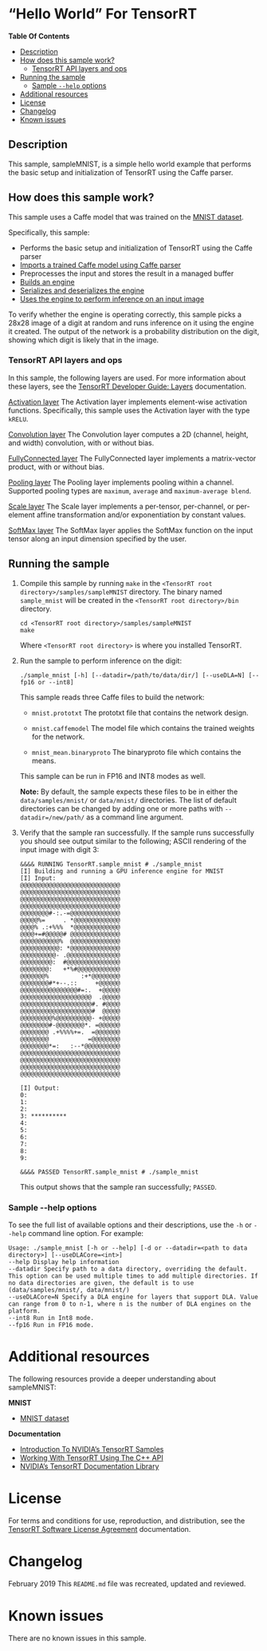 # “Hello World” For TensorRT


**Table Of Contents**
- [Description](#description)
- [How does this sample work?](#how-does-this-sample-work)
	* [TensorRT API layers and ops](#tensorrt-api-layers-and-ops)
- [Running the sample](#running-the-sample)
	* [Sample `--help` options](#sample-help-options)
- [Additional resources](#additional-resources)
- [License](#license)
- [Changelog](#changelog)
- [Known issues](#known-issues)

## Description

This sample, sampleMNIST, is a simple hello world example that performs the basic setup and initialization of TensorRT using the Caffe parser.

## How does this sample work?

This sample uses a Caffe model that was trained on the [MNIST dataset](https://github.com/NVIDIA/DIGITS/blob/master/docs/GettingStarted.md).

Specifically, this sample:
- Performs the basic setup and initialization of TensorRT using the Caffe parser    
- [Imports a trained Caffe model using Caffe parser](https://docs.nvidia.com/deeplearning/sdk/tensorrt-developer-guide/index.html#import_caffe_c)    
- Preprocesses the input and stores the result in a managed buffer
- [Builds an engine](https://docs.nvidia.com/deeplearning/sdk/tensorrt-developer-guide/index.html#build_engine_c)
- [Serializes and deserializes the engine](https://docs.nvidia.com/deeplearning/sdk/tensorrt-developer-guide/index.html#serial_model_c)
- [Uses the engine to perform inference on an input image](https://docs.nvidia.com/deeplearning/sdk/tensorrt-developer-guide/index.html#perform_inference_c)

To verify whether the engine is operating correctly, this sample picks a 28x28 image of a digit at random and runs inference on it using the engine it created. The output of the network is a probability distribution on the digit, showing which digit is likely that in the image.

### TensorRT API layers and ops

In this sample, the following layers are used.  For more information about these layers, see the [TensorRT Developer Guide: Layers](https://docs.nvidia.com/deeplearning/sdk/tensorrt-developer-guide/index.html#layers) documentation.

[Activation layer](https://docs.nvidia.com/deeplearning/sdk/tensorrt-developer-guide/index.html#activation-layer)
The Activation layer implements element-wise activation functions. Specifically, this sample uses the Activation layer with the type `kRELU`. 

[Convolution layer](https://docs.nvidia.com/deeplearning/sdk/tensorrt-developer-guide/index.html#convolution-layer)
The Convolution layer computes a 2D (channel, height, and width) convolution, with or without bias.

[FullyConnected layer](https://docs.nvidia.com/deeplearning/sdk/tensorrt-developer-guide/index.html#fullyconnected-layer)
The FullyConnected layer implements a matrix-vector product, with or without bias.

[Pooling layer](https://docs.nvidia.com/deeplearning/sdk/tensorrt-developer-guide/index.html#pooling-layer)
The Pooling layer implements pooling within a channel. Supported pooling types are `maximum`, `average` and `maximum-average blend`.

[Scale layer](https://docs.nvidia.com/deeplearning/sdk/tensorrt-developer-guide/index.html#scale-layer)
The Scale layer implements a per-tensor, per-channel, or per-element affine transformation and/or exponentiation by constant values.

[SoftMax layer](https://docs.nvidia.com/deeplearning/sdk/tensorrt-developer-guide/index.html#softmax-layer)
The SoftMax layer applies the SoftMax function on the input tensor along an input dimension specified by the user.

	
## Running the sample

1. Compile this sample by running `make` in the `<TensorRT root directory>/samples/sampleMNIST` directory. The binary named `sample_mnist` will be created in the `<TensorRT root directory>/bin` directory.
	```
	cd <TensorRT root directory>/samples/sampleMNIST
	make
	```
	Where `<TensorRT root directory>` is where you installed TensorRT.
	
2. Run the sample to perform inference on the digit:
    ```
	./sample_mnist [-h] [--datadir=/path/to/data/dir/] [--useDLA=N] [--fp16 or --int8]
	```
	This sample reads three Caffe files to build the network:
	-   `mnist.prototxt` 
	The prototxt file that contains the network design.

	-   `mnist.caffemodel`
	The model file which contains the trained weights for the network.

	-   `mnist_mean.binaryproto`
	The binaryproto file which contains the means.

	This sample can be run in FP16 and INT8 modes as well.

	**Note:** By default, the sample expects these files to be in either the `data/samples/mnist/` or `data/mnist/` directories. The list of default directories can be changed by adding one or more paths with `--datadir=/new/path/` as a command line argument.

3.  Verify that the sample ran successfully. If the sample runs successfully you should see output similar to the following; ASCII rendering of the input image with digit 3:
    ```
	&&&& RUNNING TensorRT.sample_mnist # ./sample_mnist
	[I] Building and running a GPU inference engine for MNIST
	[I] Input:
	@@@@@@@@@@@@@@@@@@@@@@@@@@@@
	@@@@@@@@@@@@@@@@@@@@@@@@@@@@
	@@@@@@@@@@@@@@@@@@@@@@@@@@@@
	@@@@@@@@@@@@@@@@@@@@@@@@@@@@
	@@@@@@@@#-:.-=@@@@@@@@@@@@@@
	@@@@@%=     . *@@@@@@@@@@@@@
	@@@@% .:+%%%  *@@@@@@@@@@@@@
	@@@@+=#@@@@@# @@@@@@@@@@@@@@
	@@@@@@@@@@@%  @@@@@@@@@@@@@@
	@@@@@@@@@@@: *@@@@@@@@@@@@@@
	@@@@@@@@@@- .@@@@@@@@@@@@@@@
	@@@@@@@@@:  #@@@@@@@@@@@@@@@
	@@@@@@@@:   +*%#@@@@@@@@@@@@
	@@@@@@@%         :+*@@@@@@@@
	@@@@@@@@#*+--.::     +@@@@@@
	@@@@@@@@@@@@@@@@#=:.  +@@@@@
	@@@@@@@@@@@@@@@@@@@@  .@@@@@
	@@@@@@@@@@@@@@@@@@@@#. #@@@@
	@@@@@@@@@@@@@@@@@@@@#  @@@@@
	@@@@@@@@@%@@@@@@@@@@- +@@@@@
	@@@@@@@@#-@@@@@@@@*. =@@@@@@
	@@@@@@@@ .+%%%%+=.  =@@@@@@@
	@@@@@@@@           =@@@@@@@@
	@@@@@@@@*=:   :--*@@@@@@@@@@
	@@@@@@@@@@@@@@@@@@@@@@@@@@@@
	@@@@@@@@@@@@@@@@@@@@@@@@@@@@
	@@@@@@@@@@@@@@@@@@@@@@@@@@@@
	@@@@@@@@@@@@@@@@@@@@@@@@@@@@

	[I] Output:
	0:
	1:
	2:
	3: **********
	4:
	5:
	6:
	7:
	8:
	9:

	&&&& PASSED TensorRT.sample_mnist # ./sample_mnist
	```

	This output shows that the sample ran successfully; `PASSED`.
 

### Sample --help options

To see the full list of available options and their descriptions, use the `-h` or `--help` command line option. For example:
```
Usage: ./sample_mnist [-h or --help] [-d or --datadir=<path to data directory>] [--useDLACore=<int>]
--help Display help information
--datadir Specify path to a data directory, overriding the default. This option can be used multiple times to add multiple directories. If no data directories are given, the default is to use (data/samples/mnist/, data/mnist/)
--useDLACore=N Specify a DLA engine for layers that support DLA. Value can range from 0 to n-1, where n is the number of DLA engines on the platform.
--int8 Run in Int8 mode.
--fp16 Run in FP16 mode.
```

# Additional resources

The following resources provide a deeper understanding about sampleMNIST:

**MNIST**
- [MNIST dataset](https://github.com/NVIDIA/DIGITS/blob/master/docs/GettingStarted.md)

**Documentation**
- [Introduction To NVIDIA’s TensorRT Samples](https://docs.nvidia.com/deeplearning/sdk/tensorrt-sample-support-guide/index.html#samples)
- [Working With TensorRT Using The C++ API](https://docs.nvidia.com/deeplearning/sdk/tensorrt-developer-guide/index.html#c_topics)
- [NVIDIA’s TensorRT Documentation Library](https://docs.nvidia.com/deeplearning/sdk/tensorrt-archived/index.html)

# License

For terms and conditions for use, reproduction, and distribution, see the [TensorRT Software License Agreement](https://docs.nvidia.com/deeplearning/sdk/tensorrt-sla/index.html) documentation.


# Changelog

February 2019
This `README.md` file was recreated, updated and reviewed.


# Known issues

There are no known issues in this sample.